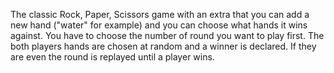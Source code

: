 The classic Rock, Paper, Scissors game with an extra that you can add a new hand ("water" for example) and you can choose what hands it wins against. 
You have to choose the number of round you want to play first. The both players hands are chosen at random and a winner is declared. If they are even the round is replayed until a player wins.